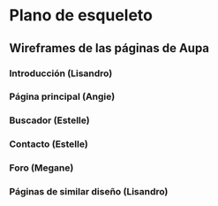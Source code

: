 # Plano de esqueleto

## Wireframes de las páginas de Aupa

### Introducción (Lisandro)

### Página principal (Angie)

### Buscador (Estelle)

### Contacto (Estelle)

### Foro (Megane)

### Páginas de similar diseño (Lisandro)
